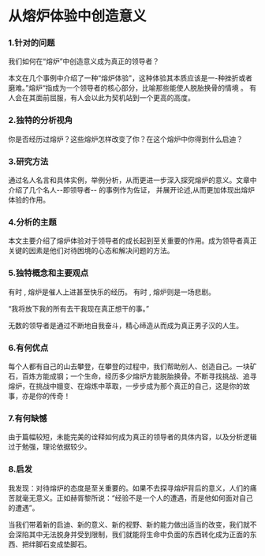 # 从熔炉体验中创造意义

### 1.针对的问题

我们如何在“熔炉”中创造意义成为真正的领导者？

本文在几个事例中介绍了一种“熔炉体验"，这种体验其本质应该是一-种挫折或者磨难。”熔炉“指成为一个领导者的核心部分，比喻那些能使人脱胎换骨的情境 。 有人会在其面前屈服，有人会以此为契机站到一个更高的高度。

### 2.独特的分析视角

你是否经历过熔炉？这些熔炉怎样改变了你？在这个熔炉中你得到什么启迪？

### 3.研究方法

通过名人名言和具体实例，举例分析，从而更进一步深入探究熔炉的意义。文章中介绍了几个名人--即领导者-- 的事例作为佐证， 并展开论述,从而更加体现出熔炉体验的作用。

### 4.分析的主题

本文主要介绍了熔炉体验对于领导者的成长起到至关重要的作用。成为领导者真正关键的因素是他们对待困境的心态和解决问题的方法。

### 5.独特概念和主要观点

有时 , 熔炉是催人上进甚至快乐的经历。 有时 , 熔炉则是一场悲剧。 

“我将放下我的所有去干我现在真正想干的事。”

无数的领导者是通过不断地自我奋斗，精心缔造从而成为真正男子汉的人生。

### 6.有何优点

每个人都有自己的山去攀登，在攀登的过程中，我们帮助别人、创造自己。一块矿石，百炼方能成钢；一个生命，经历多少熔炉方能脱胎换骨。不断寻找挑战、追寻熔炉，在挑战中嬗变、在熔炼中萃取，一步步成为那个真正的自己，这是你的故事，亦是你的传奇！

### 7.有何缺憾

由于篇幅较短，未能完美的诠释如何成为真正的领导者的具体内容，以及分析逻辑过于勉强，理论依据较少。

### 8.启发

我发现：对待熔炉的态度是至关重要的。如果不去探寻熔炉背后的意义，人们的痛苦就毫无意义。正如赫胥黎所说：“经验不是一个人的遭遇，而是他如何面对自己的遭遇”。

当我们带着新的启迪、新的意义、新的视野、新的能力做出适当的改变，我们就不会深陷其中无法脱身并受到限制，我们就能将生命中负面的东西转化成为正面的东西、把绊脚石变成垫脚石。